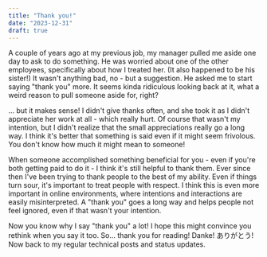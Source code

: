 ```yaml
---
title: "Thank you!"
date: "2023-12-31"
draft: true
---
```


A couple of years ago at my previous job, my manager pulled me aside one day to ask to do something. He was worried about one of the other employees, specifically about how I treated her. (It also happened to be his sister!) It wasn't anything bad, no - but a suggestion. He asked me to start saying "thank you" more. It seems kinda ridiculous looking back at it, what a weird reason to pull someone aside for, right?

... but it makes sense! I didn't give thanks often, and she took it as I didn't appreciate her work at all - which really hurt. Of course that wasn't my intention, but I didn't realize that the small appreciations really go a long way. I think it's better that something is said even if it might seem frivolous. You don't know how much it might mean to someone!

When someone accomplished something beneficial for you - even if you're both getting paid to do it - I think it's still helpful to thank them. Ever since then I've been trying to thank people to the best of my ability. Even if things turn sour, it's important to treat people with respect. I think this is even more important in online environments, where intentions and interactions are easily misinterpreted. A "thank you" goes a long way and helps people not feel ignored, even if that wasn't your intention.

Now you know why I say "thank you" a lot! I hope this might convince you rethink when you say it too. So... thank you for reading! Danke! ありがとう! Now back to my regular technical posts and status updates.
